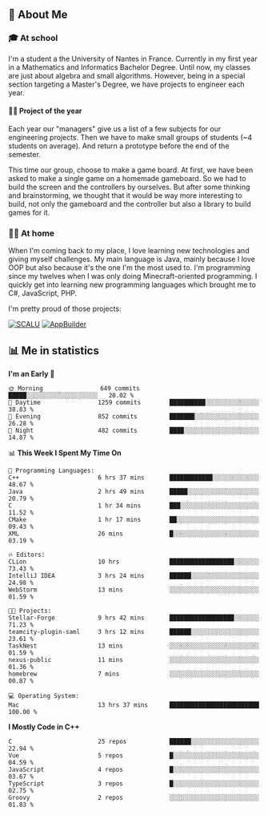 ## 👀 About Me

### 🎓 At school

I'm a student a the University of Nantes in France. Currently in my first year in a Mathematics and Informatics Bachelor Degree. Until now, my classes are just about algebra and small algorithms. However, being in a special section targeting a Master's Degree, we have projects to engineer each year. 

#### 🔧🔬 Project of the year

Each year our "managers" give us a list of a few subjects for our engineering projects. Then we have to make small groups of students (~4 students on average). And return a prototype before the end of the semester.

This time our group, choose to make a game board. At first, we have been asked to make a single game on a homemade gameboard. So we had to build the screen and the controllers by ourselves. 
But after some thinking and brainstorming, we thought that it would be way more interesting to build, not only the gameboard and the controller but also a library to build games for it.

### 👨‍💻 At home

When I'm coming back to my place, I love learning new technologies and giving myself challenges. My main language is Java, mainly because I love OOP but also because it's the one I'm the most used to. I'm programming since my twelves when I was only doing Minecraft-oriented programming.  I quickly get into learning new programming languages which brought me to C#, JavaScript, PHP. 

I'm pretty proud of those projects:

[![SCALU](https://github-readme-stats.vercel.app/api/pin?username=renardfute&repo=SCALU)](https://github.com/renardfute/scalu)
[![AppBuilder](https://github-readme-stats.vercel.app/api/pin?username=pulsedev2&repo=AppBuilder)](https://github.com/pulsedev2/AppBuilder)

## 📊 Me in statistics
<!--START_SECTION:waka-->
**I'm an Early 🐤** 

```text
🌞 Morning                649 commits         █████░░░░░░░░░░░░░░░░░░░░   20.02 % 
🌆 Daytime                1259 commits        ██████████░░░░░░░░░░░░░░░   38.83 % 
🌃 Evening                852 commits         ███████░░░░░░░░░░░░░░░░░░   26.28 % 
🌙 Night                  482 commits         ████░░░░░░░░░░░░░░░░░░░░░   14.87 % 
```


📊 **This Week I Spent My Time On** 

```text
💬 Programming Languages: 
C++                      6 hrs 37 mins       ████████████░░░░░░░░░░░░░   48.67 % 
Java                     2 hrs 49 mins       █████░░░░░░░░░░░░░░░░░░░░   20.79 % 
C                        1 hr 34 mins        ███░░░░░░░░░░░░░░░░░░░░░░   11.52 % 
CMake                    1 hr 17 mins        ██░░░░░░░░░░░░░░░░░░░░░░░   09.43 % 
XML                      26 mins             █░░░░░░░░░░░░░░░░░░░░░░░░   03.19 % 

🔥 Editors: 
CLion                    10 hrs              ██████████████████░░░░░░░   73.43 % 
IntelliJ IDEA            3 hrs 24 mins       ██████░░░░░░░░░░░░░░░░░░░   24.98 % 
WebStorm                 13 mins             ░░░░░░░░░░░░░░░░░░░░░░░░░   01.59 % 

🐱‍💻 Projects: 
Stellar-Forge            9 hrs 42 mins       ██████████████████░░░░░░░   71.23 % 
teamcity-plugin-saml     3 hrs 12 mins       ██████░░░░░░░░░░░░░░░░░░░   23.61 % 
TaskNest                 13 mins             ░░░░░░░░░░░░░░░░░░░░░░░░░   01.59 % 
nexus-public             11 mins             ░░░░░░░░░░░░░░░░░░░░░░░░░   01.36 % 
homebrew                 7 mins              ░░░░░░░░░░░░░░░░░░░░░░░░░   00.87 % 

💻 Operating System: 
Mac                      13 hrs 37 mins      █████████████████████████   100.00 % 
```

**I Mostly Code in C++** 

```text
C                        25 repos            ██████░░░░░░░░░░░░░░░░░░░   22.94 % 
Vue                      5 repos             █░░░░░░░░░░░░░░░░░░░░░░░░   04.59 % 
JavaScript               4 repos             █░░░░░░░░░░░░░░░░░░░░░░░░   03.67 % 
TypeScript               3 repos             █░░░░░░░░░░░░░░░░░░░░░░░░   02.75 % 
Groovy                   2 repos             ░░░░░░░░░░░░░░░░░░░░░░░░░   01.83 % 
```




<!--END_SECTION:waka-->
